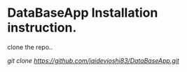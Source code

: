 # DataBaseApp Installation instruction. 

clone the repo.. 

*git clone https://github.com/jaidevjoshi83/DataBaseApp.git*

